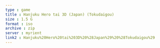 ```yaml
---
type : game
title : Hanjuku Hero tai 3D (Japan) (Tokudaigou)
size : 1.5 G
format : iso
archive : zip
server : myrient
link2 : Hanjuku%20Hero%20tai%203D%20%28Japan%29%20%28Tokudaigou%29
---
```

